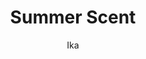 --- 
slug: "summer-scent"
title: "Summer Scent"
publishdate: "2018-12-11"
src: "https://365manga.net/manga/summer-scent"
author: "Ika"
image: "https://data.365manga.net/images/thumbnails/32813-summer-scent.jpg"
tags: ["Comedy","School life","Shounen ai","Supernatural"]
chapters: ["Chapter 1 ","Oneshot"]
chapterlinks: ["https://365manga.net/summer-scent/chapter-1.html","https://365manga.net/summer-scent/chapter-0.html"]
description: "It was just another ordinary day for Choi Hahyun, who was on his way home, when suddenly a strange boy appears! The love story of one man and one soul."
---